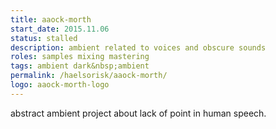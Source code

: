 ```yaml
---
title: aaock-morth
start_date: 2015.11.06
status: stalled
description: ambient related to voices and obscure sounds
roles: samples mixing mastering
tags: ambient dark&nbsp;ambient
permalink: /haelsorisk/aaock-morth/
logo: aaock-morth-logo
---
```


abstract ambient project about lack of point in human speech.
